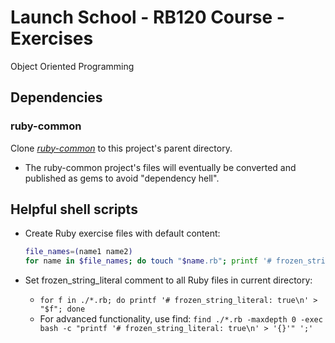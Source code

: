 # Launch School - RB120 Course - Exercises

Object Oriented Programming

## Dependencies

### ruby-common

Clone *[ruby-common](https://github.com/lightmotive/ruby-common.git)* to this project's parent directory.

- The ruby-common project's files will eventually be converted and published as gems to avoid "dependency hell".

## Helpful shell scripts

- Create Ruby exercise files with default content:

  ```bash
  file_names=(name1 name2)
  for name in $file_names; do touch "$name.rb"; printf '# frozen_string_literal: true\n' > "$name.rb"; done
  ```
  
- Set frozen_string_literal comment to all Ruby files in current directory:
  - `for f in ./*.rb; do printf '# frozen_string_literal: true\n' > "$f"; done`
  - For advanced functionality, use find: `find ./*.rb -maxdepth 0 -exec bash -c "printf '# frozen_string_literal: true\n' > '{}'" ';'`